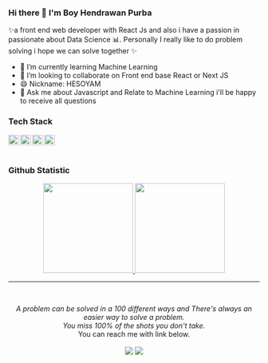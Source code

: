### Hi there 👋 I'm Boy Hendrawan Purba

✨a front end web developer with React Js and also i have a passion in passionate about Data Science :bar_chart:. Personally I really like to do problem solving i hope we can solve together ✨

<!--
**boyhendrawan/boyhendrawan** is a ✨ _special_  repository because its `README.md` (this file) appears on your GitHub profile.

Here are some ideas to get you started:

- 🔭 I’m currently working on ...
- 🌱 I’m currently learning Machine Learning 
- 👯 I’m looking to collaborate on Front end base React or Next JS, relate to ML, and also relate to Pythonic
- 🤔 I’m looking for help with ...

- 📫 How to reach me: ...
- 😄 Pronouns: ...
- ⚡ Fun fact: ...
-->
- 🌱 I’m currently learning Machine Learning 
- 👯 I’m looking to collaborate on Front end base React or Next JS
- 😄 Nickname: HESOYAM
- 💬 Ask me about Javascript and Relate to Machine Learning i'll be happy to receive all questions 


### Tech Stack
  <a href="#"><img align="left" alt="JavaScript" title="JavaScript" width="21px" src="https://upload.wikimedia.org/wikipedia/commons/9/99/Unofficial_JavaScript_logo_2.svg" /></a>
  <a href="https://reactjs.org/"><img align="left" alt="React" title="React" width="21px" src="https://cdn.worldvectorlogo.com/logos/react-2.svg" /></a>
  <a href="https://nextjs.org/"><img align="left" alt="Next" title="Next (React SSR Framework)" width="21px" src="https://iconape.com/wp-content/files/gm/82643/svg/next-js.svg" /></a>
  <a href="https://python.org/"><img title="Python" alt="Python" width="21px"  src="https://raw.githubusercontent.com/Thomas-George-T/Thomas-George-T/master/assets/python.svg"></a>
  <br>
  <br>
  
### Github Statistic
<p align="center">
<a href="https://github.com/boyhendrawan">
  <img height="180em" src="https://github-readme-stats-eight-theta.vercel.app/api?username=boyhendrawan&show_icons=true&theme=algolia&include_all_commits=true&count_private=true"/>
  <img height="180em" src="https://github-readme-stats-eight-theta.vercel.app/api/top-langs/?username=boyhendrawan&layout=compact&langs_count=8&theme=algolia"/>
</a>
</p>

<hr>
<br>
<p align="center">
   <i>A problem can be solved in a 100 different ways and There's always an easier way to solve a problem.</i>
   <br>
   <i>You miss 100% of the shots you don't take.</i>
   <br>
  <i></i>You can reach me with link below.</i>
<br>
<br>
<a target="_blank" href="https://www.linkedin.com/in/boy-hendrawan-purba-948705157"><img src="https://img.shields.io/badge/-LinkedIn-0077B5?style=for-the-badge&logo=Linkedin&logoColor=white"></img></a>  
<a target="_blank" href="mailto:boyhendrawanpurba@gmail.com"><img src="https://img.shields.io/badge/-Gmail-D14836?style=for-the-badge&logo=Gmail&logoColor=white"></img></a>
<br>
</p> 
